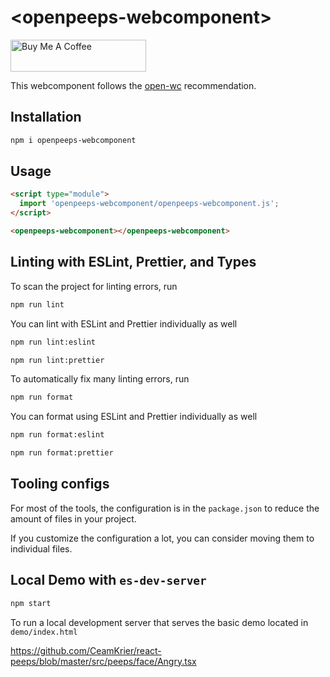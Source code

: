 # \<openpeeps-webcomponent>

<a href="https://www.buymeacoffee.com/sloev" target="_blank"><img src="https://cdn.buymeacoffee.com/buttons/default-pink.png" alt="Buy Me A Coffee" height="51px" width="217px"></a>

This webcomponent follows the [open-wc](https://github.com/open-wc/open-wc) recommendation.

## Installation
```bash
npm i openpeeps-webcomponent
```

## Usage
```html
<script type="module">
  import 'openpeeps-webcomponent/openpeeps-webcomponent.js';
</script>

<openpeeps-webcomponent></openpeeps-webcomponent>
```

## Linting with ESLint, Prettier, and Types
To scan the project for linting errors, run
```bash
npm run lint
```

You can lint with ESLint and Prettier individually as well
```bash
npm run lint:eslint
```
```bash
npm run lint:prettier
```

To automatically fix many linting errors, run
```bash
npm run format
```

You can format using ESLint and Prettier individually as well
```bash
npm run format:eslint
```
```bash
npm run format:prettier
```


## Tooling configs

For most of the tools, the configuration is in the `package.json` to reduce the amount of files in your project.

If you customize the configuration a lot, you can consider moving them to individual files.

## Local Demo with `es-dev-server`
```bash
npm start
```
To run a local development server that serves the basic demo located in `demo/index.html`


https://github.com/CeamKrier/react-peeps/blob/master/src/peeps/face/Angry.tsx

